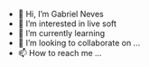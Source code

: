 - 👋 Hi, I’m Gabriel Neves
- 👀 I’m interested in live soft
- 🌱 I’m currently learning 
- 💞️ I’m looking to collaborate on ...
- 📫 How to reach me ...

<!---
gadesilnes/gadesilnes is a ✨ special ✨ repository because its `README.md` (this file) appears on your GitHub profile.
You can click the Preview link to take a look at your changes.
--->
